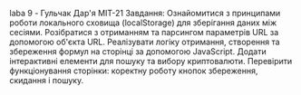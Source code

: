 laba 9 - Гульчак Дар'я МІТ-21
Завдання:
Ознайомитися з принципами роботи локального сховища (localStorage) для зберігання даних між сесіями.
Розібратися з отриманням та парсингом параметрів URL за допомогою об'єкта URL.
Реалізувати логіку отримання, створення та збереження формул на сторінці за допомогою JavaScript.
Додати інтерактивні елементи для пошуку та вибору криптовалюти.
Перевірити функціонування сторінки: коректну роботу кнопок збереження, скидання і пошуку.
